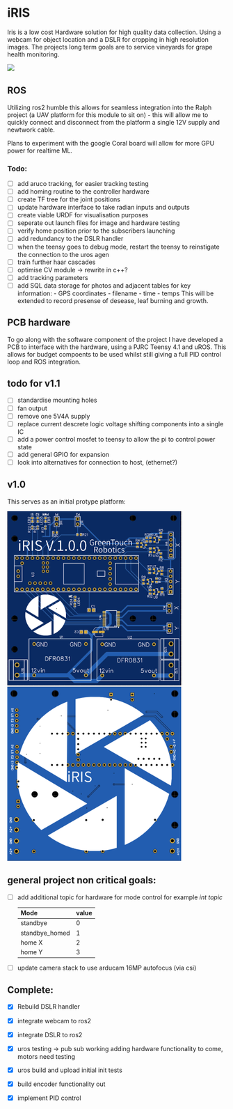 # iRIS

Iris is a low cost Hardware solution for high quality data collection. Using a webcam for object location and a DSLR for cropping in high resolution images. The projects long term goals are to service vineyards for grape health monitoring. 

<img src="https://github.com/Wattersto08/iris/blob/main/CAD/Images/iRIS.png">

## ROS 

Utilizing ros2 humble this allows for seamless integration into the Ralph project (a UAV platform for this module to sit on) - this will allow me to quickly connect and disconnect from the platform a single 12V supply and newtwork cable. 

Plans to experiment with the google Coral board will allow for more GPU power for realtime ML. 

### Todo:

- [ ] add aruco tracking, for easier tracking testing
- [ ] add homing routine to the controller hardware 
- [ ] create TF tree for the joint positions
- [ ] update hardware interface to take radian inputs and outputs 
- [ ] create viable URDF for visualisation purposes 
- [ ] seperate out launch files for image and hardware testing
- [ ] verify home position prior to the subscribers launching
- [ ] add redundancy to the DSLR handler 
- [ ] when the teensy goes to debug mode, restart the teensy to reinstigate the connection to the uros agen
- [ ] train further haar cascades 
- [ ] optimise CV module -> rewrite in c++? 
- [ ] add tracking parameters 
- [ ] add SQL data storage for photos and adjacent tables for key information: 
        - GPS coordinates 
        - filename
        - time 
        - temps 
    This will be extended to record presense of desease, leaf burning and growth. 

## PCB hardware 

To go along with the software component of the project I have developed a PCB to interface with the hardware, using a PJRC Teensy 4.1 and uROS. This allows for budget compoents to be used whilst still giving a full PID control loop and ROS integration.

## todo for v1.1

- [ ] standardise mounting holes 
- [ ] fan output 
- [ ] remove one 5V4A supply 
- [ ] replace current descrete logic voltage shifting components into a single IC
- [ ] add a power control mosfet to teensy to allow the pi to control power state 
- [ ] add general GPIO for expansion 
- [ ] look into alternatives for connection to host, (ethernet?)

## v1.0

This serves as an initial protype platform:

<img src="https://github.com/Wattersto08/iris/blob/main/CAD/Images/PCB_top.png" width="400" height="400">&nbsp;&nbsp;&nbsp;&nbsp;&nbsp;&nbsp;<img src="https://github.com/Wattersto08/iris/blob/main/CAD/Images/PCB_bottom.png" width="400" height="400">



## general project non critical goals:

- [ ] add additional topic for hardware for mode control for example 
    *int topic*
  
   | Mode           | value |
   |----------------|-------|
   | standbye       |   0   |
   | standbye_homed |   1   |
   | home X         |   2   |
   | home Y         |   3   |

- [ ] update camera stack to use arducam 16MP autofocus (via csi)

## Complete:

- [x] Rebuild DSLR handler 
- [x] integrate webcam to ros2 
- [x] integrate DSLR to ros2 
- [x] uros testing -> pub sub working adding hardware functionality to come, motors need testing 
- [x] uros build and upload initial init tests 
- [x] build encoder functionality out 
- [x] implement PID control 

